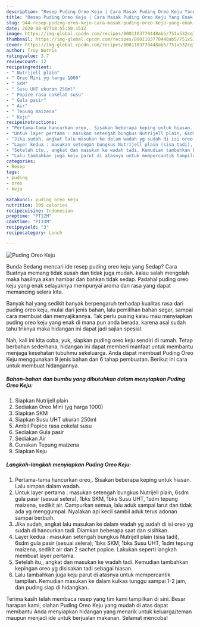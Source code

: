 ```yaml
---
description: "Resep Puding Oreo Keju | Cara Masak Puding Oreo Keju Yang Enak Dan Mudah"
title: "Resep Puding Oreo Keju | Cara Masak Puding Oreo Keju Yang Enak Dan Mudah"
slug: 944-resep-puding-oreo-keju-cara-masak-puding-oreo-keju-yang-enak-dan-mudah
date: 2020-08-07T18:55:50.151Z
image: https://img-global.cpcdn.com/recipes/8001103770448ab5/751x532cq70/puding-oreo-keju-foto-resep-utama.jpg
thumbnail: https://img-global.cpcdn.com/recipes/8001103770448ab5/751x532cq70/puding-oreo-keju-foto-resep-utama.jpg
cover: https://img-global.cpcdn.com/recipes/8001103770448ab5/751x532cq70/puding-oreo-keju-foto-resep-utama.jpg
author: Troy Norris
ratingvalue: 3.7
reviewcount: 12
recipeingredient:
- " Nutrijell plain"
- " Oreo Mini yg harga 1000"
- " SKM"
- " Susu UHT ukuran 250ml"
- " Popice rasa cokelat susu"
- " Gula pasir"
- " Air"
- " Tepung maizena"
- " Keju"
recipeinstructions:
- "Pertama-tama hancurkan oreo,. Sisakan beberapa keping untuk hiasan. Lalu simpan dalam wadah."
- "Untuk layer pertama : masukan setengah bungkus Nutrijell plain, 6sdm gula pasir (sesuai selera), 1bks SKM, 1bks Susu UHT, 1sdm tepung maizena, sedikit air. Campurkan semua, lalu aduk sampai larut dan tidak ada yg menggumpal. Nyalakan api kecil sambil aduk terus adonan sampai berbuih."
- "Jika sudah, angkat lalu masukan ke dalam wadah yg sudah di isi oreo yg sudah di hancurkan tadi. Diamkan beberapa saat dan sisihkan."
- "Layer kedua : masukan setengah bungkus Nutrijell plain (sisa tadi), 6sdm gula pasir (sesuai selera), 1bks SKM, 1bks Susu UHT, 1sdm tepung maizena, sedikit air dan 2 sachet popice. Lakukan seperti langkah membuat layer pertama."
- "Setelah itu,, angkat dan masukan ke wadah tadi. Kemudian tambahkan kepingan oreo yg disisakan tadi sebagai hiasan."
- "Lalu tambahkan juga keju parut di atasnya untuk mempercantik tampilan. Kemudian masukan ke dalam kulkas tunggu sampai 1-2 jam, dan puding siap di hidangkan."
categories:
- Resep
tags:
- puding
- oreo
- keju

katakunci: puding oreo keju 
nutrition: 199 calories
recipecuisine: Indonesian
preptime: "PT12M"
cooktime: "PT33M"
recipeyield: "3"
recipecategory: Lunch

---
```



![Puding Oreo Keju](https://img-global.cpcdn.com/recipes/8001103770448ab5/751x532cq70/puding-oreo-keju-foto-resep-utama.jpg)

Bunda Sedang mencari ide resep puding oreo keju yang Sedap? Cara Buatnya memang tidak susah dan tidak juga mudah. kalau salah mengolah maka hasilnya akan hambar dan bahkan tidak sedap. Padahal puding oreo keju yang enak selayaknya mempunyai aroma dan rasa yang dapat memancing selera kita.

Banyak hal yang sedikit banyak berpengaruh terhadap kualitas rasa dari puding oreo keju, mulai dari jenis bahan, lalu pemilihan bahan segar, sampai cara membuat dan menyajikannya. Tak perlu pusing kalau mau menyiapkan puding oreo keju yang enak di mana pun anda berada, karena asal sudah tahu triknya maka hidangan ini dapat jadi sajian spesial.




Nah, kali ini kita coba, yuk, siapkan puding oreo keju sendiri di rumah. Tetap berbahan sederhana, hidangan ini dapat memberi manfaat untuk membantu menjaga kesehatan tubuhmu sekeluarga. Anda dapat membuat Puding Oreo Keju menggunakan 9 jenis bahan dan 6 tahap pembuatan. Berikut ini cara untuk membuat hidangannya.

<!--inarticleads1-->

##### Bahan-bahan dan bumbu yang dibutuhkan dalam menyiapkan Puding Oreo Keju:

1. Siapkan  Nutrijell plain
1. Sediakan  Oreo Mini (yg harga 1000)
1. Siapkan  SKM
1. Siapkan  Susu UHT ukuran 250ml
1. Ambil  Popice rasa cokelat susu
1. Sediakan  Gula pasir
1. Sediakan  Air
1. Gunakan  Tepung maizena
1. Siapkan  Keju




<!--inarticleads2-->

##### Langkah-langkah menyiapkan Puding Oreo Keju:

1. Pertama-tama hancurkan oreo,. Sisakan beberapa keping untuk hiasan. Lalu simpan dalam wadah.
1. Untuk layer pertama : masukan setengah bungkus Nutrijell plain, 6sdm gula pasir (sesuai selera), 1bks SKM, 1bks Susu UHT, 1sdm tepung maizena, sedikit air. Campurkan semua, lalu aduk sampai larut dan tidak ada yg menggumpal. Nyalakan api kecil sambil aduk terus adonan sampai berbuih.
1. Jika sudah, angkat lalu masukan ke dalam wadah yg sudah di isi oreo yg sudah di hancurkan tadi. Diamkan beberapa saat dan sisihkan.
1. Layer kedua : masukan setengah bungkus Nutrijell plain (sisa tadi), 6sdm gula pasir (sesuai selera), 1bks SKM, 1bks Susu UHT, 1sdm tepung maizena, sedikit air dan 2 sachet popice. Lakukan seperti langkah membuat layer pertama.
1. Setelah itu,, angkat dan masukan ke wadah tadi. Kemudian tambahkan kepingan oreo yg disisakan tadi sebagai hiasan.
1. Lalu tambahkan juga keju parut di atasnya untuk mempercantik tampilan. Kemudian masukan ke dalam kulkas tunggu sampai 1-2 jam, dan puding siap di hidangkan.




Terima kasih telah membaca resep yang tim kami tampilkan di sini. Besar harapan kami, olahan Puding Oreo Keju yang mudah di atas dapat membantu Anda menyiapkan hidangan yang menarik untuk keluarga/teman maupun menjadi ide untuk berjualan makanan. Selamat mencoba!
